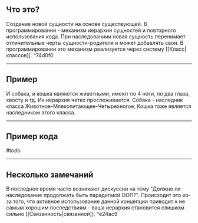 ## Что это?
Создание новой сущности на основе существующей. В программировании - механизм иерархии сущностей и повторного использования кода. При наследованиии новая сущность перенимает отличительные черты сущности-родителя и может добавлять свои.  В программировании это механизм реализуется через систему [[Класс|классов]]. ^74d0f0

---

## Пример
И собака, и кошка являются животными, имеют по 4 ноги, по два глаза, хвосту и тд. Их иерархия четко прослеживается: Собака - наследник класса Животное-Млекопитающее-Четырехногое, Кошка тоже является наследником этого класса.

---

## Пример кода
#todo 

---

## Несколько замечаний
В последнее время часто возникают дискуссии на тему "Должно ли наследование продолжать быть парадигмой ООП?". Происходит это из-за того, что активное использование данной концепции приводит к не самым хорошим последствиям - ваша иерархия становится слишком сильно [[Связанность|связанной]]. ^e24ac9